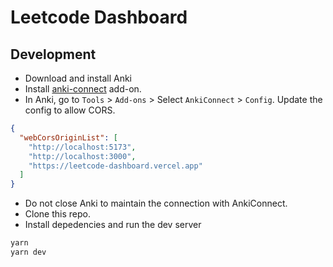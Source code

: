 # Leetcode Dashboard

## Development

- Download and install Anki
- Install [anki-connect](https://ankiweb.net/shared/info/2055492159) add-on.
- In Anki, go to `Tools` > `Add-ons` > Select `AnkiConnect` > `Config`. Update the config to allow CORS.

```json
{
  "webCorsOriginList": [
    "http://localhost:5173",
    "http://localhost:3000",
    "https://leetcode-dashboard.vercel.app"
  ]
}
```

- Do not close Anki to maintain the connection with AnkiConnect.
- Clone this repo.
- Install depedencies and run the dev server

```bash
yarn
yarn dev
```

<!--
Features

LC solved over time
- Line chart
- Filter
  - Date: week, month, quarter, year, all
- Summary: Total solved (increase this week), Total revision (increase this week)
- X: time
- Y: number of LC solved
- Lines:
  - Difficulty (Easy, Medium, Hard)
  - Pattern (DP, BFS, DFS, etc.)
  - Estimated deadlines https://nivo.rocks/storybook/?path=/story/line--highlighting-negative-values

Card type over time
- Stream https://nivo.rocks/storybook/?path=/story/stream--basic
- X: time
- Y: Number of card type (new, learning, review)

Card type now
- Funnel
- Color: Percentage of card type (new, learning, review)

Revision History
- Calendar
- Each cell represents a day
- Color shade: number of LC solved
- Color: pattern

New History
- Calendar
- Each cell represents a day
- Color shade: number of LC solved
- Color: pattern

LC Problem Difficulty
- ScatterPlot
- Dot color: LC pattern
- X: Interval
- Y: Number of reviews

Current retention rate: In circle percentage
- Easy: percentage
- Medium: percentage
- Hard: percentage
- Overall: percentage

Current pattern covered
- Sunburst chart
- Each angle represents a pattern
- Each ring represents a difficulty
- Each block represents a LC problem
- Color: card type (new, learning, review)

 -->
